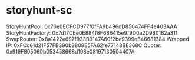 # storyhunt-sc

StoryHuntPool: 0x76e0ECFCD977f0fFA9b496dD850474FF4e403AAA
StoryHuntFactory: 0x7d17CEe0E884f8F686415e9f9D0a2D980182a311
SwapRouter: 0x8a1422e697f933B3147A60f2be9399e846681384
Wrapped IP: 0xFCc61d21F57FB390b3809E5FA62fe77148BE368C
Quoter: 0x919F805060b053458668d198e08197130504407A